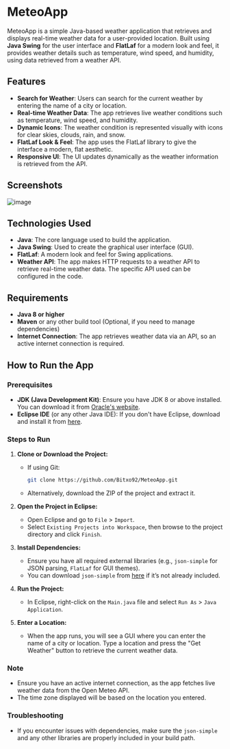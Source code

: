 # MeteoApp

MeteoApp is a simple Java-based weather application that retrieves and displays real-time weather data for a user-provided location. Built using **Java Swing** for the user interface and **FlatLaf** for a modern look and feel, it provides weather details such as temperature, wind speed, and humidity, using data retrieved from a weather API.

## Features

- **Search for Weather**: Users can search for the current weather by entering the name of a city or location.
- **Real-time Weather Data**: The app retrieves live weather conditions such as temperature, wind speed, and humidity.
- **Dynamic Icons**: The weather condition is represented visually with icons for clear skies, clouds, rain, and snow.
- **FlatLaf Look & Feel**: The app uses the FlatLaf library to give the interface a modern, flat aesthetic.
- **Responsive UI**: The UI updates dynamically as the weather information is retrieved from the API.

## Screenshots

![image](https://github.com/user-attachments/assets/5c56198d-064c-4387-8d9c-292e18c01d52)


## Technologies Used

- **Java**: The core language used to build the application.
- **Java Swing**: Used to create the graphical user interface (GUI).
- **FlatLaf**: A modern look and feel for Swing applications.
- **Weather API**: The app makes HTTP requests to a weather API to retrieve real-time weather data. The specific API used can be configured in the code.

## Requirements

- **Java 8 or higher**
- **Maven** or any other build tool (Optional, if you need to manage dependencies)
- **Internet Connection**: The app retrieves weather data via an API, so an active internet connection is required.

## How to Run the App

### Prerequisites

- **JDK (Java Development Kit)**: Ensure you have JDK 8 or above installed. You can download it from [Oracle's website](https://www.oracle.com/java/technologies/javase-downloads.html).
- **Eclipse IDE** (or any other Java IDE): If you don't have Eclipse, download and install it from [here](https://www.eclipse.org/downloads/).

### Steps to Run

1. **Clone or Download the Project:**

   - If using Git:
     ```bash
     git clone https://github.com/Bitxo92/MeteoApp.git
     ```
   - Alternatively, download the ZIP of the project and extract it.

2. **Open the Project in Eclipse:**
   - Open Eclipse and go to `File` > `Import`.
   - Select `Existing Projects into Workspace`, then browse to the project directory and click `Finish`.

3. **Install Dependencies:**
   - Ensure you have all required external libraries (e.g., `json-simple` for JSON parsing, `FlatLaf` for GUI themes).
   - You can download `json-simple` from [here](https://code.google.com/archive/p/json-simple/downloads) if it’s not already included.

4. **Run the Project:**
   - In Eclipse, right-click on the `Main.java` file  and select `Run As` > `Java Application`.

5. **Enter a Location:**
   - When the app runs, you will see a GUI where you can enter the name of a city or location. Type a location and press the "Get Weather" button to retrieve the current weather data.

### Note

- Ensure you have an active internet connection, as the app fetches live weather data from the Open Meteo API.
- The time zone displayed will be based on the location you entered.

### Troubleshooting

- If you encounter issues with dependencies, make sure the `json-simple` and any other libraries are properly included in your build path.

